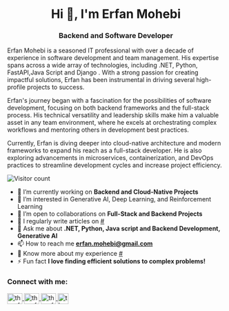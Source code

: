 <h1 align="center">Hi 👋, I'm Erfan Mohebi</h1>
<h3 align="center">Backend and Software Developer</h3>

<p align="left">Erfan Mohebi is a seasoned IT professional with over a decade of experience in software development and team management. His expertise spans across a wide array of technologies, including .NET, Python, FastAPI,Java Script and Django . With a strong passion for creating impactful solutions, Erfan has been instrumental in driving several high-profile projects to success.</p>

<p align="left">Erfan's journey began with a fascination for the possibilities of software development, focusing on both backend frameworks and the full-stack process. His technical versatility and leadership skills make him a valuable asset in any team environment, where he excels at orchestrating complex workflows and mentoring others in development best practices.</p>

<p align="left">Currently, Erfan is diving deeper into cloud-native architecture and modern frameworks to expand his reach as a full-stack developer. He is also exploring advancements in microservices, containerization, and DevOps practices to streamline development cycles and increase project efficiency.</p>

![Visitor count](https://komarev.com/ghpvc/?username=erfanmohebi&color=green)

- 🔭 I’m currently working on **Backend and Cloud-Native Projects**
- 🌱 I’m interested in Generative AI, Deep Learning, and Reinforcement Learning
- 👯 I’m open to collaborations on **Full-Stack and Backend Projects**
- 📝 I regularly write articles on [#](#)
- 💬 Ask me about **.NET, Python, Java script and Backend Development, Generative AI**
- 📫 How to reach me **erfan.mohebi@gmail.com**
- 📄 Know more about my experience [#](#r)
- ⚡ Fun fact **I love finding efficient solutions to complex problems!**

<h3 align="left">Connect with me:</h3>
<p align="left">
  <a href="https://linkedin.com/in/mmohebi" target="blank">
    <img align="center" src="https://raw.githubusercontent.com/rahuldkjain/github-profile-readme-generator/master/src/images/icons/Social/linked-in-alt.svg" alt="theerfanmohebi" height="25" width="35" />
  </a>
  <a href="https://instagram.com/erf__bi" target="blank">
    <img align="center" src="https://raw.githubusercontent.com/rahuldkjain/github-profile-readme-generator/master/src/images/icons/Social/instagram.svg" alt="theerfanmohebi" height="25" width="35" />
  </a>
  <a href="https://www.youtube.com/user/TheErfanMohebi" target="blank">
    <img align="center" src="https://raw.githubusercontent.com/rahuldkjain/github-profile-readme-generator/master/src/images/icons/Social/youtube.svg" alt="theerfanmohebi" height="25" width="35" />
  </a>
  <a href="https://www.aparat.com/erfanmohebi" target="blank">
    <img align="center" src="https://seeklogo.com/images/A/aparat-logo-E058915B14-seeklogo.com.png" alt="theerfanmohebi" height="25" width="25" />
  </a>
</p>
